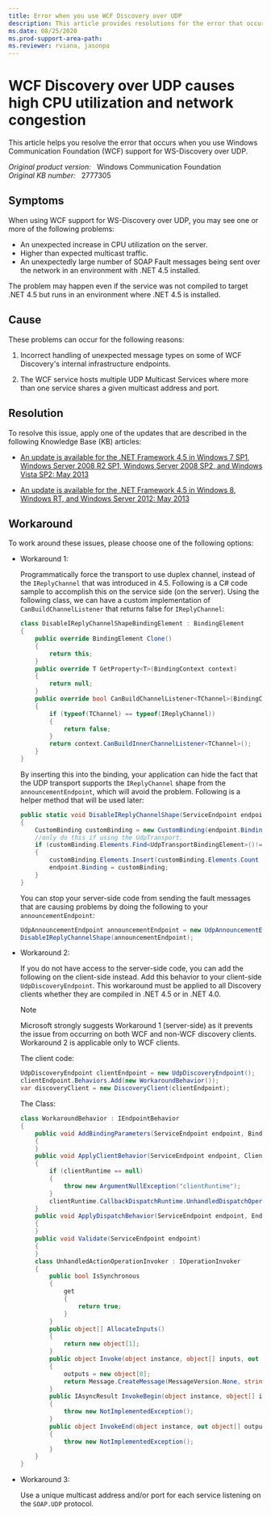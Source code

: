 ```yaml
---
title: Error when you use WCF Discovery over UDP
description: This article provides resolutions for the error that occurs when you use Windows Communication Foundation (WCF) support for WS-Discovery over UDP.
ms.date: 08/25/2020
ms.prod-support-area-path: 
ms.reviewer: rviana, jasonpa
---
```

# WCF Discovery over UDP causes high CPU utilization and network congestion

This article helps you resolve the error that occurs when you use Windows Communication Foundation (WCF) support for WS-Discovery over UDP.

_Original product version:_ &nbsp; Windows Communication Foundation  
_Original KB number:_ &nbsp; 2777305

## Symptoms

When using WCF support for WS-Discovery over UDP, you may see one or more of the following problems:

- An unexpected increase in CPU utilization on the server.
- Higher than expected multicast traffic.
- An unexpectedly large number of SOAP Fault messages being sent over the network in an environment with .NET 4.5 installed.

The problem may happen even if the service was not compiled to target .NET 4.5 but runs in an environment where .NET 4.5 is installed.

## Cause

These problems can occur for the following reasons:

1. Incorrect handling of unexpected message types on some of WCF Discovery's internal infrastructure endpoints.

2. The WCF service hosts multiple UDP Multicast Services where more than one service shares a given multicast address and port.

## Resolution

To resolve this issue, apply one of the updates that are described in the following Knowledge Base (KB) articles:

- [An update is available for the .NET Framework 4.5 in Windows 7 SP1, Windows Server 2008 R2 SP1, Windows Server 2008 SP2, and Windows Vista SP2: May 2013](https://support.microsoft.com/help/2805226)

- [An update is available for the .NET Framework 4.5 in Windows 8, Windows RT, and Windows Server 2012: May 2013](https://support.microsoft.com/help/2805227)

## Workaround

To work around these issues, please choose one of the following options:

- Workaround 1:

    Programmatically force the transport to use duplex channel, instead of the `IReplyChannel` that was introduced in 4.5. Following is a C# code sample to accomplish this on the service side (on the server). Using the following class, we can have a custom implementation of `CanBuildChannelListener` that returns false for `IReplyChannel`:

    ```csharp
    class DisableIReplyChannelShapeBindingElement : BindingElement
    {
        public override BindingElement Clone()
        {
            return this;
        }
        public override T GetProperty<T>(BindingContext context)
        {
            return null;
        }
        public override bool CanBuildChannelListener<TChannel>(BindingContext context)
        {
            if (typeof(TChannel) == typeof(IReplyChannel))
            {
                return false;
            }
            return context.CanBuildInnerChannelListener<TChannel>();
        }
    }
    ```

    By inserting this into the binding, your application can hide the fact that the UDP transport supports the `IReplyChannel` shape from the `announcementEndpoint`, which will avoid the problem. Following is a helper method that will be used later:

    ```csharp
    public static void DisableIReplyChannelShape(ServiceEndpoint endpoint)
    {
        CustomBinding customBinding = new CustomBinding(endpoint.Binding);
        //only do this if using the UdpTransport.
        if (customBinding.Elements.Find<UdpTransportBindingElement>()!= null)
        {
            customBinding.Elements.Insert(customBinding.Elements.Count - 1, new DisableIReplyChannelShapeBindingElement());
            endpoint.Binding = customBinding;
        }
    }
    ```

    You can stop your server-side code from sending the fault messages that are causing problems by doing the following to your `announcementEndpoint`:

    ```csharp
    UdpAnnouncementEndpoint announcementEndpoint = new UdpAnnouncementEndpoint();
    DisableIReplyChannelShape(announcementEndpoint);
    ```

- Workaround 2:

    If you do not have access to the server-side code, you can add the following on the client-side instead. Add this behavior to your client-side `UdpDiscoveryEndpoint`. This workaround must be applied to all Discovery clients whether they are compiled in .NET 4.5 or in .NET 4.0.

    > [!NOTE]
    > Microsoft strongly suggests Workaround 1 (server-side) as it prevents the issue from occurring on both WCF and non-WCF discovery clients. Workaround 2 is applicable only to WCF clients.

    The client code:

    ```csharp
    UdpDiscoveryEndpoint clientEndpoint = new UdpDiscoveryEndpoint();
    clientEndpoint.Behaviors.Add(new WorkaroundBehavior());
    var discoveryClient = new DiscoveryClient(clientEndpoint);
    ```

    The Class:

    ```csharp
    class WorkaroundBehavior : IEndpointBehavior
    {
        public void AddBindingParameters(ServiceEndpoint endpoint, BindingParameterCollection bindingParameters)
        {
        }
        public void ApplyClientBehavior(ServiceEndpoint endpoint, ClientRuntime clientRuntime)
        {
            if (clientRuntime == null)
            {
                throw new ArgumentNullException("clientRuntime");
            }
            clientRuntime.CallbackDispatchRuntime.UnhandledDispatchOperation.Invoker = new UnhandledActionOperationInvoker();
        }
        public void ApplyDispatchBehavior(ServiceEndpoint endpoint, EndpointDispatcher endpointDispatcher)
        {
        }
        public void Validate(ServiceEndpoint endpoint)
        {
        }
        class UnhandledActionOperationInvoker : IOperationInvoker
        {
            public bool IsSynchronous
            {
                get
                {
                    return true;
                }
            }
            public object[] AllocateInputs()
            {
                return new object[1];
            }
            public object Invoke(object instance, object[] inputs, out object[] outputs)
            {
                outputs = new object[0];
                return Message.CreateMessage(MessageVersion.None, string.Empty);
            }
            public IAsyncResult InvokeBegin(object instance, object[] inputs, AsyncCallback callback, object state)
            {
                throw new NotImplementedException();
            }
            public object InvokeEnd(object instance, out object[] outputs, IAsyncResult result)
            {
                throw new NotImplementedException();
            }
        }
    }
    ```

- Workaround 3:

    Use a unique multicast address and/or port for each service listening on the `SOAP.UDP` protocol.
